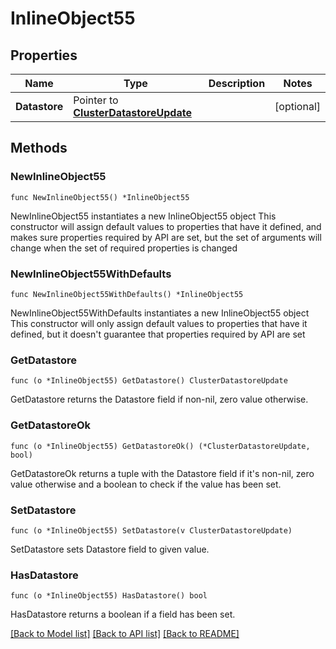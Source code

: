 # InlineObject55

## Properties

Name | Type | Description | Notes
------------ | ------------- | ------------- | -------------
**Datastore** | Pointer to [**ClusterDatastoreUpdate**](clusterDatastoreUpdate.md) |  | [optional] 

## Methods

### NewInlineObject55

`func NewInlineObject55() *InlineObject55`

NewInlineObject55 instantiates a new InlineObject55 object
This constructor will assign default values to properties that have it defined,
and makes sure properties required by API are set, but the set of arguments
will change when the set of required properties is changed

### NewInlineObject55WithDefaults

`func NewInlineObject55WithDefaults() *InlineObject55`

NewInlineObject55WithDefaults instantiates a new InlineObject55 object
This constructor will only assign default values to properties that have it defined,
but it doesn't guarantee that properties required by API are set

### GetDatastore

`func (o *InlineObject55) GetDatastore() ClusterDatastoreUpdate`

GetDatastore returns the Datastore field if non-nil, zero value otherwise.

### GetDatastoreOk

`func (o *InlineObject55) GetDatastoreOk() (*ClusterDatastoreUpdate, bool)`

GetDatastoreOk returns a tuple with the Datastore field if it's non-nil, zero value otherwise
and a boolean to check if the value has been set.

### SetDatastore

`func (o *InlineObject55) SetDatastore(v ClusterDatastoreUpdate)`

SetDatastore sets Datastore field to given value.

### HasDatastore

`func (o *InlineObject55) HasDatastore() bool`

HasDatastore returns a boolean if a field has been set.


[[Back to Model list]](../README.md#documentation-for-models) [[Back to API list]](../README.md#documentation-for-api-endpoints) [[Back to README]](../README.md)


